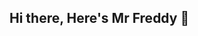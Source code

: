 ## Hi there, Here's Mr Freddy 🦈

<!--
**freddyruizrios/freddyruizrios** is a ✨ _special_ ✨ repository because its `README.md` (this file) appears on your GitHub profile.

Here are some ideas to get you started:

- 🔭 I’m currently working on ...
- 🌱 I’m currently learning ...
- 👯 I’m looking to collaborate on ...
- 🤔 I’m looking for help with ...
- 💬 Ask me about ...
- 📫 How to reach me: ...
- 😄 Pronouns: ...
- ⚡ Fun fact: ...
-->


<div class="container" width: 90% padding:5% margin: 0 auto overflow: hidden>
  <div class="col"
       width: 23%
  margin: 0 5%
  position: relative
  float: left
  font-size: 12px
  line-height: 2em
  padding: 5% 0>
    <h2 class="titulo">Programación</h2>
    <ul class="skill">
      <li><span class="blueline html"></span><em>HTML</em></li>
      <li><span class="blueline css"></span><em>CSS</em></li>
      <li><span class="blueline php"></span><em>PHP</em></li>
      <li><span class="blueline javascript"></span><em>Javascript</em></li> 
      <li><span class="blueline jquery"></span><em>jQuery</em></li>
    </ul>
  </div>
    <div class="col"
         width: 23%;
  margin: 0 5%;
  position: relative;
  float: left;
  font-size: 12px;
  line-height: 2em;
  padding: 5% 0;>
    <h2 class="plataformas titulo">Plataformas</h2>
    <ul class="skill">
      <li><span class="greenline wordpress"></span><em>Wordpress</em></li>
      <li><span class="greenline prestashop"></span><em>Prestashop</em></li>
      <li><span class="greenline joomla"></span><em>Joomla</em></li>
      <li><span class="greenline blogger"></span><em>Blogger</em></li>
      <li><span class="greenline tridion"></span><em>Tridion</em></li>
    </ul>
  </div>
    <div class="col"
         width: 23%;
  margin: 0 5%;
  position: relative;
  float: left;
  font-size: 12px;
  line-height: 2em;
  padding: 5% 0;>
    <h2 class="programas titulo">Programas</h2>
    <ul class="skill">
      <li><span class="redline dreamweaver"></span><em>Dreamweaver</em></li>
      <li><span class="redline illustrator"></span><em>Illustrator</em></li>
      <li><span class="redline photoshop"></span><em>Photoshop</em></li>
      <li><span class="redline premiere"></span><em>Premiere</em></li>
      <li><span class="redline flash"></span><em>Flash</em></li>
    </ul>
  </div>
</div>

